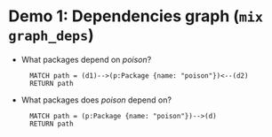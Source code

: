<!SLIDE bullets>
# Demo 1: Dependencies graph (<code>mix graph_deps</code>)

* What packages depend on <i>poison</i>? 

        MATCH path = (d1)-->(p:Package {name: "poison"})<--(d2)
        RETURN path

* What packages does <i>poison</i> depend on?

        MATCH path = (p:Package {name: "poison"})-->(d)
        RETURN path



